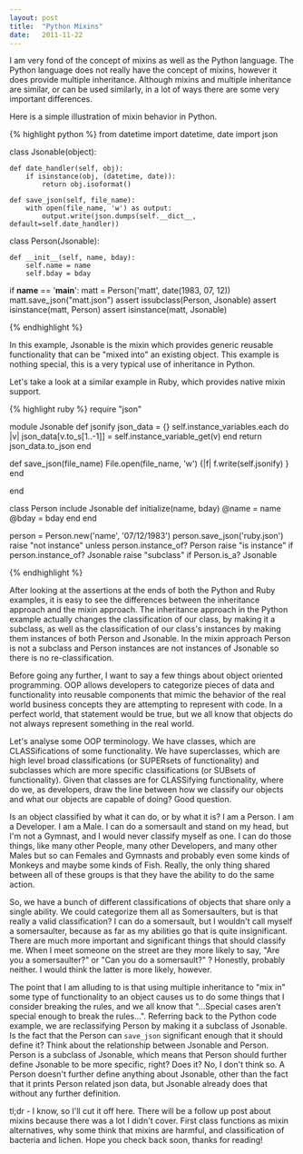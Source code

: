 ```yaml
---
layout: post
title:  "Python Mixins"
date:   2011-11-22
---
```


I am very fond of the concept of mixins as well as the Python language. The
Python language does not really have the concept of mixins, however it does
provide multiple inheritance. Although mixins and multiple inheritance are
similar, or can be used similarly, in a lot of ways there are some very
important differences.

Here is a simple illustration of mixin behavior in Python.

{% highlight python %}
from datetime import datetime, date
import json

class Jsonable(object):

    def date_handler(self, obj):
        if isinstance(obj, (datetime, date)):
            return obj.isoformat()

    def save_json(self, file_name):
        with open(file_name, 'w') as output:
            output.write(json.dumps(self.__dict__, default=self.date_handler))

class Person(Jsonable):

    def __init__(self, name, bday):
        self.name = name
        self.bday = bday


if __name__ == '__main__':
    matt = Person('matt', date(1983, 07, 12))
    matt.save_json("matt.json")
    assert issubclass(Person, Jsonable)
    assert isinstance(matt, Person)
    assert isinstance(matt, Jsonable)

{% endhighlight %}


In this example, Jsonable is the mixin which provides generic reusable
functionality that can be "mixed into" an existing object. This example is
nothing special, this is a very typical use of inheritance in Python.

Let's take a look at a similar example in Ruby, which provides native mixin
support.

{% highlight ruby %}
require "json"

module Jsonable
  def jsonify
    json_data = {}
    self.instance_variables.each do |v|
      json_data[v.to_s[1..-1]] = self.instance_variable_get(v)
    end
    return json_data.to_json
  end

  def save_json(file_name)
    File.open(file_name, 'w') {|f| f.write(self.jsonify) }
  end

end

class Person
  include Jsonable
  def initialize(name, bday)
    @name = name
    @bday = bday
  end
end

person = Person.new('name', '07/12/1983')
person.save_json('ruby.json')
raise "not instance" unless person.instance_of? Person
raise "is instance" if person.instance_of? Jsonable
raise "subclass" if Person.is_a? Jsonable

{% endhighlight %}

After looking at the assertions at the ends of both the Python and Ruby
examples, it is easy to see the differences between the inheritance approach and
the mixin approach. The inheritance approach in the Python example actually
changes the classification of our class, by making it a subclass, as well as the
classification of our class's instances by making them instances of both Person
and Jsonable. In the mixin approach Person is not a subclass and Person instances
are not instances of Jsonable so there is no re-classification.

Before going any further, I want to say a few things about object oriented
programming. OOP allows developers to categorize pieces of data and functionality
into reusable components that mimic the behavior of the real world business
concepts they are attempting to represent with code. In a perfect world, that
statement would be true, but we all know that objects do not always represent
something in the real world.

Let's analyse some OOP terminology. We have classes, which are CLASSifications of
some functionality. We have superclasses, which are high level broad
classifications (or SUPERsets of functionality) and subclasses which are more
specific classifications (or SUBsets of functionality). Given that classes are
for CLASSifying functionality, where do we, as developers, draw the line between
how we classify our objects and what our objects are capable of doing? Good
question.


Is an object classified by what it can do, or by what it is? I am a Person. I am
a Developer. I am a Male. I can do a somersault and stand on my head, but I'm not
a Gymnast, and I would never classify myself as one. I can do those things, like
many other People, many other Developers, and many other Males but so can Females
and Gymnasts and probably even some kinds of Monkeys and maybe some kinds of
Fish. Really, the only thing shared between all of these groups is that they have
the ability to do the same action.

So, we have a bunch of different classifications of objects that share only a
single ability. We could categorize them all as Somersaulters, but is that really
a valid classification? I can do a somersault, but I wouldn't call myself a
somersaulter, because as far as my abilities go that is quite insignificant.
There are much more important and significant things that should classify me.
When I meet someone on the street are they more likely to say, "Are you a
somersaulter?" or "Can you do a somersault?" ? Honestly, probably neither. I
would think the latter is more likely, however.

The point that I am alluding to is that using multiple inheritance to "mix in"
some type of functionality to an object causes us to do some things that I
consider breaking the rules, and we all know that "...Special cases aren't
special enough to break the rules...". Referring back to the Python code example,
we are reclassifying Person by making it a subclass of Jsonable. Is the fact that
the Person can `save_json` significant enough that it should define it? Think
about the relationship between Jsonable and Person. Person is a subclass of
Jsonable, which means that Person should further define Jsonable to be more
specific, right? Does it? No, I don't think so. A Person doesn't further define
anything about Jsonable, other than the fact that it prints Person related json
data, but Jsonable already does that without any further definition.

tl;dr - I know, so I'll cut it off here. There will be a follow up post about
mixins because there was a lot I didn't cover. First class functions as mixin
alternatives, why some think that mixins are harmful, and classification of
bacteria and lichen. Hope you check back soon, thanks for reading!



